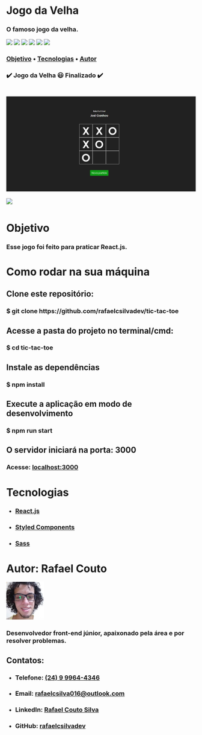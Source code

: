 <h1>Jogo da Velha</h1>
<h3>O famoso jogo da velha.</h3>
<div>
    <img src="https://img.shields.io/static/v1?label=licenca&message=MIT&color=A3A3A3&style=flat">
    <img src="https://img.shields.io/static/v1?label=npm&message=6.14.5&color=A3A3A3&style=flat">
    <img src="https://img.shields.io/static/v1?label=yarn&message=1.22.4&color=A3A3A3&style=flat">
    <img src="https://img.shields.io/static/v1?label=react&message=17.0.1&color=A3A3A3&style=flat">
    <img src="https://img.shields.io/static/v1?label=next&message=10.0.3&color=A3A3A3&style=flat">
    <img src="https://img.shields.io/static/v1?label=sass&message=5.0.0&color=A3A3A3&style=flat">
</div>
<h3>
    <a href="#objective">Objetivo</a> •
    <a href="#technologies">Tecnologias</a> • 
    <a href="#author">Autor</a>
</h3>
<h3> 
	✔️ Jogo da Velha 😃 Finalizado ✔️
</h3>
<h1>
    <img src="./github/tic-tac-toe-img.png">
    <img src="./github/tic-tac-toe-gif.gif">    
</h1>
<h1 id='objective'>Objetivo</h1>
<h3>
    Esse jogo foi feito para praticar React.js.
</h3>
<h1></h1>
<h1>Como rodar na sua máquina</h1>
<h2>Clone este repositório: </h4>
<h3>$ git clone https://github.com/rafaelcsilvadev/tic-tac-toe</h4>
<h2>Acesse a pasta do projeto no terminal/cmd:</h4>
<h3>$ cd tic-tac-toe</h4>
<h2>Instale as dependências</h2>
<h3>$ npm install</h3>
<h2>Execute a aplicação em modo de desenvolvimento</h2>
<h3>$ npm run start</h3>
<h2>O servidor iniciará na porta: 3000</h2>
<h3>
    Acesse:
    <a href="localhost:3000">localhost:3000</a>
</h3>
<h1></h1>
<h1 id='technologies'>Tecnologias</h1>
<ul>
    <li>
        <h3>
            <a href="reactjs.org/">React.js</a>
        </h3>
    </li>
    <li>
        <h3>
            <a href="styled-components.com">Styled Components</a>
        </h3>
    </li>
    <li>
        <h3>
            <a href="sass-lang.com">Sass</a>
        </h3>
    </li>
</ul>
<h1></h1>
<h1 id="author">Autor: Rafael Couto</h1>
<img src="./github/autor.jpg" alt="" width="100px">
<h3>
    Desenvolvedor front-end júnior, apaixonado pela área e por resolver problemas.
</h3>
<h2>Contatos:</h2>
<ul>
    <li>
        <h3>
            Telefone: <a href="https://api.whatsapp.com/send?phone=5524999644346">
                (24) 9 9964-4346
            </a> 
        </h3>
    </li>
    <li>
        <h3>
            Email: <a href="mailto:rafaelcsilva016@outlook.com">
                rafaelcsilva016@outlook.com
            </a>
        </h3>
    </li>
    <li>
        <h3>
            LinkedIn:
            <a href="linkedin.com/in/rcs-frontend/">Rafael Couto Silva</a>
        </h3>
    </li>
    <li>
        <h3>
            GitHub:
            <a href="gist.github.com/rafaelcsilvadev">rafaelcsilvadev</a>
        </h3>
    </li>
</ul>
